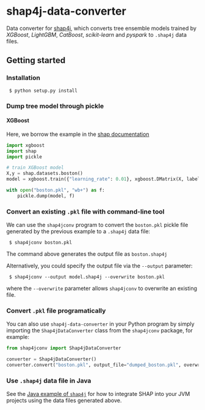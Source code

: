# shap4j-data-converter
Data converter for [shap4j](https://github.com/xydrolase/shap4j), which converts tree ensemble models
trained by _XGBoost_, _LightGBM_, _CatBoost_, _scikit-learn_ and _pyspark_ to `.shap4j` data files.

## Getting started
### Installation
```shell script
 $ python setup.py install
```

### Dump tree model through pickle
#### XGBoost
Here, we borrow the example in the [shap documentation](https://github.com/slundberg/shap#tree-ensemble-example-with-treeexplainer-xgboostlightgbmcatboostscikit-learnpyspark-models)

```python
import xgboost
import shap
import pickle

# train XGBoost model
X,y = shap.datasets.boston()
model = xgboost.train({"learning_rate": 0.01}, xgboost.DMatrix(X, label=y), 100)

with open("boston.pkl", "wb+") as f:
    pickle.dump(model, f)
```

### Convert an existing `.pkl` file with command-line tool
We can use the `shap4jconv` program to convert the `boston.pkl` pickle file generated by the previous
example to a `.shap4j` data file:
```shell script
 $ shap4jconv boston.pkl
```
The command above generates the output file as `boston.shap4j`

Alternatively, you could specify the output file via the `--output` parameter:
```shell script
 $ shap4jconv --output model.shap4j --overwrite boston.pkl
```
where the `--overwrite` parameter allows `shap4jconv` to overwrite an existing file.

### Convert `.pkl` file programatically
You can also use `shap4j-data-converter` in your Python program by simply importing the
`Shap4jDataConverter` class from the `shap4jconv` package, for example:

```python
from shap4jconv import Shap4jDataConverter

converter = Shap4jDataConverter()
converter.convert("boston.pkl", output_file="dumped_boston.pkl", overwrite=True)
```

### Use `.shap4j` data file in Java
See the [Java example of `shap4j`](https://github.com/xydrolase/shap4j#example-usage) for how to integrate
SHAP into your JVM projects using the data files generated above.
